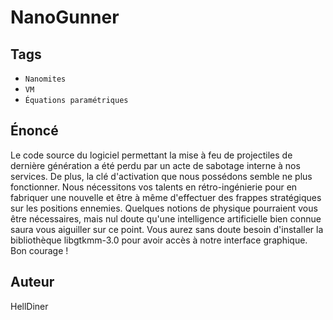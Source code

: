 # NanoGunner
## Tags
- `Nanomites`
- `VM`
- `Équations paramétriques`

## Énoncé
Le code source du logiciel permettant la mise à feu de projectiles de dernière génération a été perdu par un acte de sabotage interne à nos services. De plus, la clé d'activation que nous possédons semble ne plus fonctionner. Nous nécessitons vos talents en rétro-ingénierie pour en fabriquer une nouvelle et être à même d'effectuer des frappes stratégiques sur les positions ennemies. Quelques notions de physique pourraient vous être nécessaires, mais nul doute qu'une intelligence artificielle bien connue saura vous aiguiller sur ce point. Vous aurez sans doute besoin d'installer la bibliothèque libgtkmm-3.0 pour avoir accès à notre interface graphique. Bon courage !

## Auteur

HellDiner


